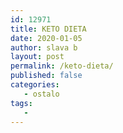 ```yaml
---
id: 12971
title: KETO DIETA
date: 2020-01-05
author: slava b
layout: post
permalink: /keto-dieta/
published: false
categories:
   - ostalo
tags:
   - 
---
```

